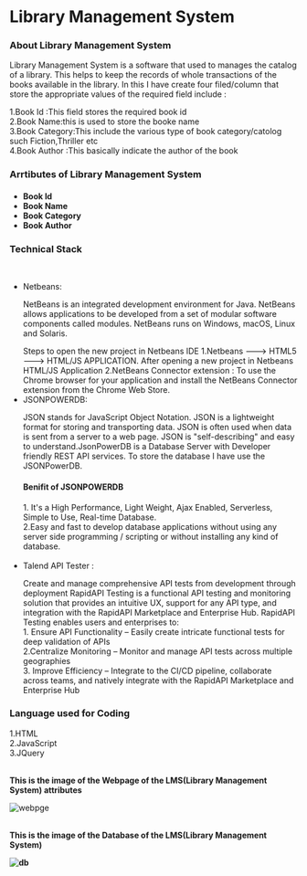 <h1>Library Management System</h1>

<h3>About Library Management System </h3>

<p>Library Management System is a software that used to manages the catalog of a library.  
  This helps to keep the records of whole transactions of the books available in the library.
  In this I have create four filed/column that store the appropriate values of the required field  include :
 
  1.Book Id :This field stores the required book id<br>
  2.Book Name:this is used to store the booke name<br>
  3.Book Category:This include the various type of book category/catolog such Fiction,Thriller etc<br>
  4.Book Author :This basically indicate the author of the book
 
</p>
<h3>Arrtibutes of Library Management System</h3>
<h4>
  <ul>
  <li>Book Id</li>
  <li>Book Name</li>
  <li>Book Category</li>
  <li>Book Author</li> 
</ul>
  </h4>

  
  <h3>Technical Stack</h3><br>
  <ul>
  <li>Netbeans:<p>NetBeans is an integrated development environment for Java. NetBeans allows applications to be developed from a set of modular software components called           modules. NetBeans runs on Windows, macOS, Linux and Solaris.</p></li>
   Steps to open the new project in Netbeans IDE
   1.Netbeans ---> HTML5 ---> HTML/JS APPLICATION.
   After opening a new project in Netbeans HTML/JS Application 
   2.NetBeans Connector extension  : To use the Chrome browser for your application and install the NetBeans Connector extension from the Chrome Web Store.<br>
 
  <li>JSONPOWERDB: <p>JSON stands for JavaScript Object Notation. JSON is a lightweight format for storing and transporting data. JSON is often used when data is sent from a       server to a web page. JSON is "self-describing" and easy to understand.JsonPowerDB is a Database Server with Developer friendly REST API services. To store the database I have use the JSONPowerDB.</p>
    <h4>Benifit of JSONPOWERDB</h4>
  1. It's a High Performance, Light Weight, Ajax Enabled, Serverless, Simple to Use, Real-time Database. <br>
  2.Easy and fast to develop database applications without using any server side programming / scripting or without installing any kind of database.<br></li>
  <br>
  <li>Talend API Tester : <p>Create and manage comprehensive API tests from development through deployment RapidAPI Testing is a functional API testing and monitoring solution that provides an intuitive UX, support for any API type, and integration with the RapidAPI Marketplace and Enterprise Hub. RapidAPI Testing enables users and enterprises to: <br>1. Ensure API Functionality – Easily create intricate functional tests for deep validation of APIs
<br>2.Centralize Monitoring – Monitor and manage API tests across multiple geographies
<br>3. Improve Efficiency – Integrate to the CI/CD pipeline, collaborate across teams, and natively integrate with the RapidAPI Marketplace and Enterprise Hub</p>
  </li>
  </ul>
 
 <h3>Language used for Coding</h3>
 1.HTML<br>
 2.JavaScript<br>
 3.JQuery<br>

<p><br><strong>  This is the image of the Webpage of the LMS(Library Management System) attributes</strong><br></p>

![webpge](https://user-images.githubusercontent.com/45989920/107024678-59a76a80-67ce-11eb-968c-7863d1b8a73e.png)

<p><strong><br>  This is the image of the Database of the LMS(Library Management System) </strong<br></p>

![db](https://user-images.githubusercontent.com/45989920/107024801-7f347400-67ce-11eb-8ac4-18cc2d161dee.png)
